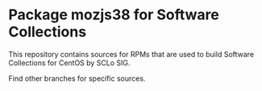 # Package mozjs38 for Software Collections

This repository contains sources for RPMs that are used
to build Software Collections for CentOS by SCLo SIG.

Find other branches for specific sources.
